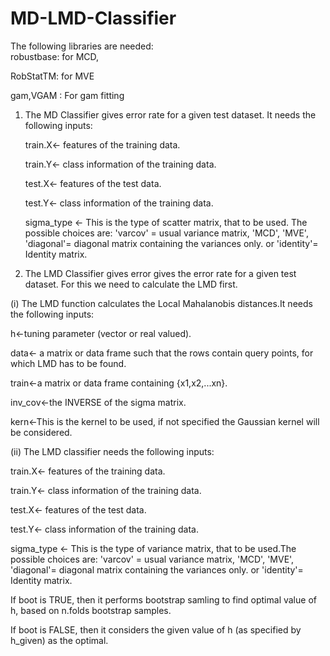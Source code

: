 # MD-LMD-Classifier
The following libraries are needed:    
 robustbase: for MCD,
    
 RobStatTM: for MVE

 gam,VGAM : For gam fitting

1. The MD Classifier gives error rate for a given test dataset. It needs the following inputs:


    train.X<- features of the training data.
   
    train.Y<- class information of the training data.

    test.X<-  features of the test data.

    test.Y<- class information of the training data.

    sigma_type <- This is the type of scatter matrix, that to be used. The possible choices are:
            'varcov' = usual variance matrix,
            'MCD',
             'MVE',
            'diagonal'= diagonal matrix containing the variances only.
         or 'identity'= Identity matrix.

   
2. The LMD Classifier gives error gives the error rate for a given test dataset. For this we need to calculate the LMD first.

(i) The LMD function calculates the Local Mahalanobis distances.It needs the following inputs:

h<-tuning parameter (vector or real valued).

data<- a matrix or data frame such that the rows contain query points, for which LMD has to be found.

train<-a matrix or data frame containing {x1,x2,...xn}.

inv_cov<-the INVERSE of the sigma matrix.

kern<-This is the kernel to be used, if not specified the Gaussian kernel will be considered.



(ii) The LMD classifier needs the following inputs:

  train.X<- features of the training data.

  train.Y<- class information of the training data.
  
  test.X<-  features of the test data.
  
  test.Y<- class information of the training data.
  
  sigma_type <- This is the type of variance matrix, that to be used.The possible choices are:
            'varcov' = usual variance matrix,
            'MCD',
             'MVE',
            'diagonal'= diagonal matrix containing the variances only.
         or 'identity'= Identity matrix.
 
  If boot is TRUE, then it performs bootstrap samling to find optimal value of h, based on n.folds bootstrap samples.
  
  If boot is FALSE, then it considers the given value of h (as specified by h_given) as the optimal.
 


 
